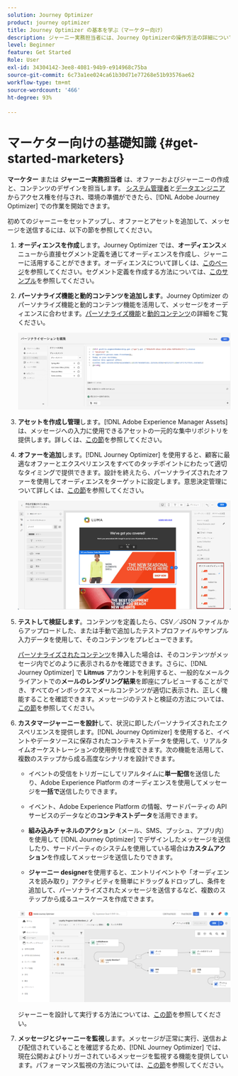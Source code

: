 ```yaml
---
solution: Journey Optimizer
product: journey optimizer
title: Journey Optimizer の基本を学ぶ（マーケター向け）
description: ジャーニー実務担当者には、Journey Optimizerの操作方法の詳細について説明します
level: Beginner
feature: Get Started
Role: User
exl-id: 34304142-3ee8-4081-94b9-e914968c75ba
source-git-commit: 6c73a1ee024ca61b30d71e77268e51b93576ae62
workflow-type: tm+mt
source-wordcount: '466'
ht-degree: 93%

---
```


# マーケター向けの基礎知識 {#get-started-marketers}

**マーケター** または **ジャーニー実務担当者** は、オファーおよびジャーニーの作成と、コンテンツのデザインを担当します。 [システム管理者](administrator.md)と[データエンジニア](data-engineer.md)からアクセス権を付与され、環境の準備ができたら、[!DNL Adobe Journey Optimizer] での作業を開始できます。

初めてのジャーニーをセットアップし、オファーとアセットを追加して、メッセージを送信するには、以下の節を参照してください。

1. **オーディエンスを作成**&#x200B;します。Journey Optimizer では、**オーディエンス**&#x200B;メニューから直接セグメント定義を通じてオーディエンスを作成し、ジャーニーに活用することができます。オーディエンスについて詳しくは、[このページ](../../audience/about-audiences.md)を参照してください。セグメント定義を作成する方法については、[このサンプル &#x200B;](../../audience/creating-a-segment-definition.md)を参照してください。

1. **パーソナライズ機能と動的コンテンツを追加します**。Journey Optimizer のパーソナライズ機能と動的コンテンツ機能を活用して、メッセージをオーディエンスに合わせます。[パーソナライズ機能](../../personalization/personalize.md)と[動的コンテンツ](../../personalization/get-started-dynamic-content.md)の詳細をご覧ください。

   ![](../assets/perso_ee2.png)

1. **アセットを作成し管理**&#x200B;します。[!DNL Adobe Experience Manager Assets] は、メッセージへの入力に使用できるアセットの一元的な集中リポジトリを提供します。詳しくは、[この節](../../integrations/assets.md)を参照してください。

1. **オファーを追加**&#x200B;します。[!DNL Journey Optimizer] を使用すると、顧客に最適なオファーとエクスペリエンスをすべてのタッチポイントにわたって適切なタイミングで提供できます。設計を終えたら、パーソナライズされたオファーを使用してオーディエンスをターゲットに設定します。意思決定管理について詳しくは、[この節](../../offers/get-started/starting-offer-decisioning.md)を参照してください。

   ![](../assets/offers-e2e-offers-displayed.png)

1. **テストして検証します**。コンテンツを定義したら、CSV／JSON ファイルからアップロードした、または手動で追加したテストプロファイルやサンプル入力データを使用して、そのコンテンツをプレビューできます。

   [パーソナライズされたコンテンツ](../../personalization/personalize.md)を挿入した場合は、そのコンテンツがメッセージ内でどのように表示されるかを確認できます。さらに、[!DNL Journey Optimizer] で **Litmus** アカウントを利用すると、一般的なメールクライアントでの&#x200B;**メールのレンダリング結果**&#x200B;を即座にプレビューすることができ、すべてのインボックスでメールコンテンツが適切に表示され、正しく機能することを確認できます。メッセージのテストと検証の方法については、[この節](../../content-management/preview-test.md)を参照してください。

1. **カスタマージャーニーを設計**&#x200B;して、状況に即したパーソナライズされたエクスペリエンスを提供します。[!DNL Journey Optimizer] を使用すると、イベントやデータソースに保存されたコンテキストデータを使用して、リアルタイムオーケストレーションの使用例を作成できます。次の機能を活用して、複数のステップから成る高度なシナリオを設計できます。

   * イベントの受信をトリガーにしてリアルタイムに&#x200B;**単一配信**&#x200B;を送信したり、Adobe Experience Platform のオーディエンスを使用してメッセージを&#x200B;**一括で**&#x200B;送信したりできます。

   * イベント、Adobe Experience Platform の情報、サードパーティの API サービスのデータなどの&#x200B;**コンテキストデータ**&#x200B;を活用できます。

   * **組み込みチャネルのアクション**（メール、SMS、プッシュ、アプリ内）を使用して [!DNL Journey Optimizer] でデザインしたメッセージを送信したり、サードパーティのシステムを使用している場合は&#x200B;**カスタムアクション**&#x200B;を作成してメッセージを送信したりできます。

   * **ジャーニー designer**&#x200B;を使用すると、エントリイベントや「オーディエンスを読み取り」アクティビティを簡単にドラッグ＆ドロップし、条件を追加して、パーソナライズされたメッセージを送信するなど、複数のステップから成るユースケースを作成できます。

   ![](../assets/journey-design.png)

   ジャーニーを設計して実行する方法については、[この節](../../building-journeys/journey-gs.md)を参照してください。

1. **メッセージとジャーニーを監視**&#x200B;します。メッセージが正常に実行、送信および配信されていることを確認するため、[!DNL Journey Optimizer] では、現在公開およびトリガーされているメッセージを監視する機能を提供しています。パフォーマンス監視の方法については、[この節](../../reports/report-gs-cja.md)を参照してください。
